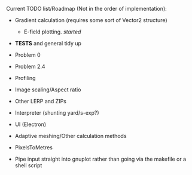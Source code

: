 Current TODO list/Roadmap (Not in the order of implementation):

- Gradient calculation (requires some sort of Vector2 structure)
  - E-field plotting. *started*

- **TESTS** and general tidy up
- Problem 0
- Problem 2.4
- Profiling
- Image scaling/Aspect ratio
- Other LERP and ZIPs
- Interpreter (shunting yard/s-exp?)
- UI (Electron)
- Adaptive meshing/Other calculation methods
- PixelsToMetres
- Pipe input straight into gnuplot rather than going via the makefile or a shell script
